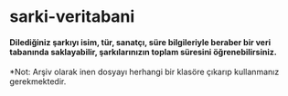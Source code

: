 # sarki-veritabani

#### Dilediğiniz şarkıyı isim, tür, sanatçı, süre bilgileriyle beraber bir veri tabanında saklayabilir, şarkılarınızın toplam süresini öğrenebilirsiniz.

*Not: Arşiv olarak inen dosyayı herhangi bir klasöre çıkarıp kullanmanız gerekmektedir.

